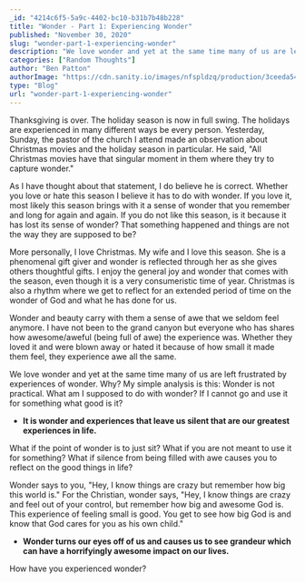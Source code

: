```yaml
---
_id: "4214c6f5-5a9c-4402-bc10-b31b7b48b228"
title: "Wonder - Part 1: Experiencing Wonder"
published: "November 30, 2020"
slug: "wonder-part-1-experiencing-wonder"
description: "We love wonder and yet at the same time many of us are left frustrated by experiences of wonder"
categories: ["Random Thoughts"]
author: "Ben Patton"
authorImage: "https://cdn.sanity.io/images/nfspldzq/production/3ceeda54221c7c0614ecc51f955c7be39a1da34e-512x512.jpg"
type: "Blog"
url: "wonder-part-1-experiencing-wonder"
---
```


Thanksgiving is over. The holiday season is now in full swing. The holidays are experienced in many different ways be every person. Yesterday, Sunday, the pastor of the church I attend made an observation about Christmas movies and the holiday season in particular. He said, "All Christmas movies have that singular moment in them where they try to capture wonder."

As I have thought about that statement, I do believe he is correct. Whether you love or hate this season I believe it has to do with wonder. If you love it, most likely this season brings with it a sense of wonder that you remember and long for again and again. If you do not like this season, is it because it has lost its sense of wonder? That something happened and things are not the way they are supposed to be?

More personally, I love Christmas. My wife and I love this season. She is a phenomenal gift giver and wonder is reflected through her as she gives others thoughtful gifts. I enjoy the general joy and wonder that comes with the season, even though it is a very consumeristic time of year. Christmas is also a rhythm where we get to reflect for an extended period of time on the wonder of God and what he has done for us.

Wonder and beauty carry with them a sense of awe that we seldom feel anymore. I have not been to the grand canyon but everyone who has shares how awesome/aweful (being full of awe) the experience was. Whether they loved it and were blown away or hated it because of how small it made them feel, they experience awe all the same.

We love wonder and yet at the same time many of us are left frustrated by experiences of wonder. Why? My simple analysis is this: Wonder is not practical. What am I supposed to do with wonder? If I cannot go and use it for something what good is it?

- **It is wonder and experiences that leave us silent that are our greatest experiences in life.**

What if the point of wonder is to just sit? What if you are not meant to use it for something? What if silence from being filled with awe causes you to reflect on the good things in life?

Wonder says to you, "Hey, I know things are crazy but remember how big this world is." For the Christian, wonder says, "Hey, I know things are crazy and feel out of your control, but remember how big and awesome God is. This experience of feeling small is good. You get to see how big God is and know that God cares for you as his own child."

- **Wonder turns our eyes off of us and causes us to see grandeur which can have a horrifyingly awesome impact on our lives.**

How have you experienced wonder?
